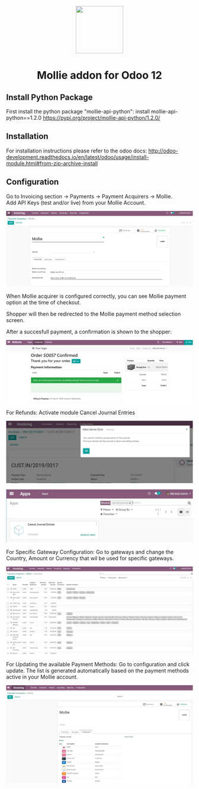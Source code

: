 <p align="center">
  <img src="https://info.mollie.com/hubfs/github/odoo/logo.png" width="128" height="128"/>
</p>
<h1 align="center">Mollie addon for Odoo 12</h1>

## Install Python Package
First install the python package "mollie-api-python": install mollie-api-python==1.2.0
https://pypi.org/project/mollie-api-python/1.2.0/

## Installation
For installation instructions please refer to the odoo docs:
http://odoo-development.readthedocs.io/en/latest/odoo/usage/install-module.html#from-zip-archive-install

## Configuration
Go to Invoicing section -> Payments -> Payment Acquirers -> Mollie.  
Add API Keys (test and/or live) from your Mollie Account.

![alt text](/payment_mollie_official/static/description/crm_sc_02.PNG "Odoo mollie configuration example")

When Mollie acquirer is configured correctly, you can see Mollie payment option at the time of checkout.

Shopper will then be redirected to the Mollie payment method selection screen.

After a succesfull payment, a confirmation is shown to the shopper:

![alt text](/payment_mollie_official/static/description/Payment_Confirmation.png "Odoo mollie payment confirmation")

For Refunds: Activate module Cancel Journal Entries

![alt text](/payment_mollie_official/static/description/Refund.png "Odoo mollie payment refunds")

![alt text](/payment_mollie_official/static/description/cancel_journal_entry.png "Odoo Cancel Journal Entry Module")

For Specific Gateway Configuration: Go to gateways and change the Country, Amount or Currency that wil be used for specific gateways.

![alt text](/payment_mollie_official/static/description/gateways.png "Odoo Mollie Gateways Configuration")

For Updating the available Payment Methods: Go to configuration and click update. The list is generated automatically based on the payment methods active in your Mollie account.

![alt text](/payment_mollie_official/static/description/mollie_configuration.png "Odoo Mollie Payment Methods")
